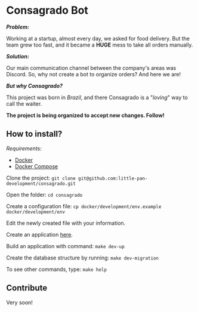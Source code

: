 # Consagrado Bot

***Problem:***

Working at a startup, almost every day, we asked for food delivery. But the team grew too fast, and it became a **HUGE** mess to take all orders manually.

***Solution:***

Our main communication channel between the company's areas was Discord. So, why not create a bot to organize orders? And here we are!

***But why Consagrado?***

This project was born in *Brazil*, and there Consagrado is a "*loving*" way to call the waiter.

**The project is being organized to accept new changes. Follow!**

## How to install?

*Requirements:*
* [Docker](https://docs.docker.com/get-docker/)
* [Docker Compose](https://docs.docker.com/compose/install/)

Clone the project: `git clone git@github.com:little-pan-development/consagrado.git`

Open the folder: `cd consagrado`

Create a configuration file: `cp docker/development/env.example docker/development/env`

Edit the newly created file with your information.

Create an application [here](https://discord.com/developers/applications).

Build an application with command: `make dev-up`

Create the database structure by running: `make dev-migration`

To see other commands, type: `make help`

## Contribute
Very soon!

